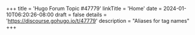 +++
title = 'Hugo Forum Topic #47779'
linkTitle = 'Home'
date = 2024-01-10T06:20:26-08:00
draft = false
details = 'https://discourse.gohugo.io/t/47779'
description = "Aliases for tag names"
+++
